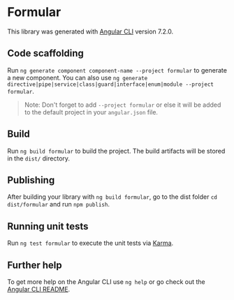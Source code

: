 # Formular

This library was generated with [Angular CLI](https://github.com/angular/angular-cli) version 7.2.0.

## Code scaffolding

Run `ng generate component component-name --project formular` to generate a new component. You can also use `ng generate directive|pipe|service|class|guard|interface|enum|module --project formular`.
> Note: Don't forget to add `--project formular` or else it will be added to the default project in your `angular.json` file. 

## Build

Run `ng build formular` to build the project. The build artifacts will be stored in the `dist/` directory.

## Publishing

After building your library with `ng build formular`, go to the dist folder `cd dist/formular` and run `npm publish`.

## Running unit tests

Run `ng test formular` to execute the unit tests via [Karma](https://karma-runner.github.io).

## Further help

To get more help on the Angular CLI use `ng help` or go check out the [Angular CLI README](https://github.com/angular/angular-cli/blob/master/README.md).
